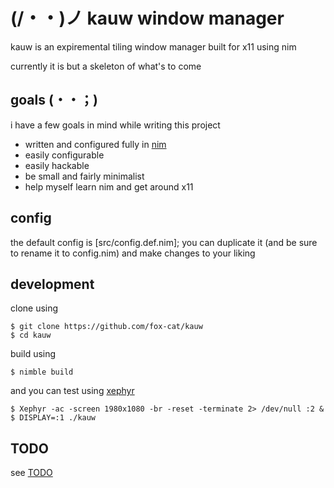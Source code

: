 # (/・・)ノ kauw window manager
kauw is an expiremental tiling window manager built for x11 using nim

currently it is but a skeleton of what's to come

## goals (・・；)
i have a few goals in mind while writing this project
- written and configured fully in [nim]
- easily configurable
- easily hackable
- be small and fairly minimalist
- help myself learn nim and get around x11

## config
the default config is [src/config.def.nim]; you can duplicate it (and be sure to rename it to config.nim) and make changes to your liking

## development
clone using
```
$ git clone https://github.com/fox-cat/kauw
$ cd kauw
```
build using
```
$ nimble build
```
and you can test using [xephyr]
```
$ Xephyr -ac -screen 1980x1080 -br -reset -terminate 2> /dev/null :2 &
$ DISPLAY=:1 ./kauw
```

## TODO
see [TODO]

[nim]: https://nim-lang.org/
[xephyr]: https://wiki.archlinux.org/index.php/Xephyr
[TODO]: TODO